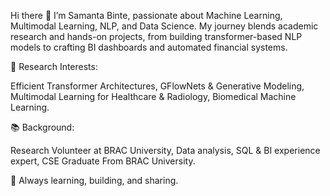 Hi there 👋
I’m Samanta Binte, passionate about Machine Learning, Multimodal Learning, NLP, and Data Science.
My journey blends academic research and hands-on projects, from building transformer-based NLP models to crafting BI dashboards and automated financial systems.

🔬 Research Interests:


Efficient Transformer Architectures, 
GFlowNets & Generative Modeling,
Multimodal Learning for Healthcare & Radiology,
Biomedical Machine Learning.

📚 Background:


Research Volunteer at BRAC University,
Data analysis, SQL & BI experience expert,
CSE Graduate From BRAC University.

🌱 Always learning, building, and sharing.



